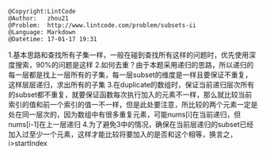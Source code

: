 ```
@Copyright:LintCode
@Author:   zhou21
@Problem:  http://www.lintcode.com/problem/subsets-ii
@Language: Markdown
@Datetime: 17-01-17 19:31
```

1.基本思路和查找所有子集一样，一般在碰到查找所有这样的问题时，优先使用深度搜索，90%的问题是这样
2.如何去重？由于本题采用递归的思路，所以递归的每一层都是找上一层所有的子集，每一层subset的维度是一样且要保证不重复，这样层层递归，求出所有的子集
3.在duplicate的数组时，保证当前递归层次所有的subset都不重复，就要保证函数每次执行加入的元素不一样，那么就比较当前索引的值和前一个索引的值一不一样，但是此处要注意，所比较的两个元素一定是处在同一层次的，因为数组中有很多重复元素，可能nums[i]在当前递归，但nums[i-1]在上一层递归
4.为了避免3中的情况，确保在当前层递归的subset已经加入过至少一个元素，这样才能比较将要加入的是否和这个相等，换言之，i>startIndex